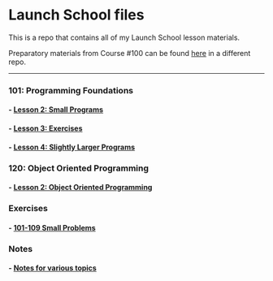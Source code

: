 
# Launch School files
This is a repo that contains all of my Launch School lesson materials.

Preparatory materials from Course #100 can be found [here](https://github.com/marina-h/intro-to-programming-with-ruby) in a different repo.

---

### 101: Programming Foundations
#### - [Lesson 2: Small Programs](course_101/lesson_2)

#### - [Lesson 3: Exercises](course_101/lesson_3)

#### - [Lesson 4: Slightly Larger Programs](course_101/lesson_4)

### 120: 	Object Oriented Programming
#### - [Lesson 2: Object Oriented Programming](course_120/lesson_2)

### Exercises
#### - [101-109 Small Problems](exercises/101-109_Small_Problems)

### Notes
#### - [Notes for various topics](notes)
